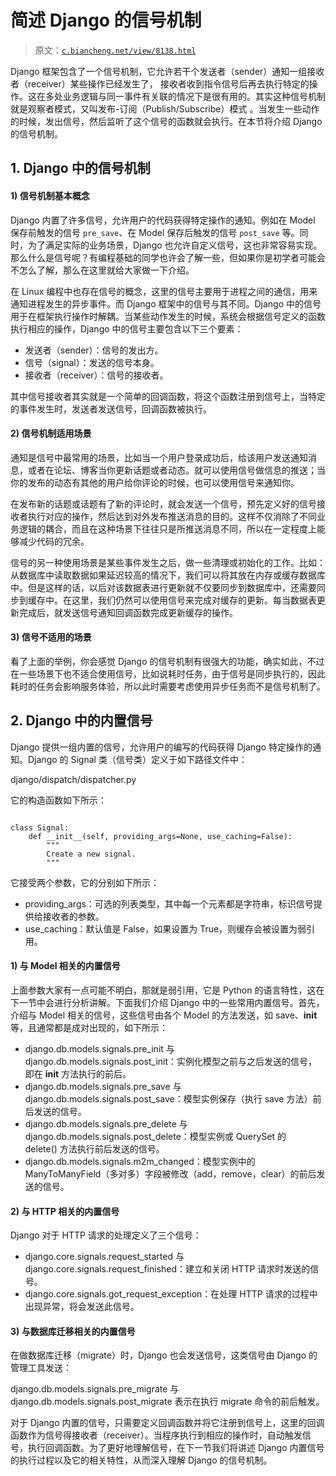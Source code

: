 # 简述 Django 的信号机制

> 原文：[`c.biancheng.net/view/8138.html`](http://c.biancheng.net/view/8138.html)

Django 框架包含了一个信号机制，它允许若干个发送者（sender）通知一组接收者（receiver）某些操作已经发生了， 接收者收到指令信号后再去执行特定的操作。这在多处业务逻辑与同一事件有关联的情况下是很有用的。其实这种信号机制就是观察者模式，又叫发布-订阅（Publish/Subscribe）模式 。当发生一些动作的时候，发出信号，然后监听了这个信号的函数就会执行。在本节将介绍 Django 的信号机制。

## 1\. Django 中的信号机制

#### 1) 信号机制基本概念

Django 内置了许多信号，允许用户的代码获得特定操作的通知。例如在 Model 保存前触发的信号 `pre_save`、在 Model 保存后触发的信号 `post_save` 等。同时，为了满足实际的业务场景，Django 也允许自定义信号，这也非常容易实现。那么什么是信号呢？有编程基础的同学也许会了解一些，但如果你是初学者可能会不怎么了解，那么在这里就给大家做一下介绍。

在 Linux 编程中也存在信号的概念，这里的信号主要用于进程之间的通信，用来通知进程发生的异步事件。而 Django 框架中的信号与其不同。Django 中的信号用于在框架执行操作时解耦。当某些动作发生的时候，系统会根据信号定义的函数执行相应的操作，Django 中的信号主要包含以下三个要素：

*   发送者（sender）：信号的发出方。
*   信号（signal）：发送的信号本身。
*   接收者（receiver）：信号的接收者。

其中信号接收者其实就是一个简单的回调函数，将这个函数注册到信号上，当特定的事件发生时，发送者发送信号，回调函数被执行。

#### 2) 信号机制适用场景

通知是信号中最常用的场景，比如当一个用户登录成功后，给该用户发送通知消息，或者在论坛、博客当你更新话题或者动态。就可以使用信号做信息的推送；当你的发布的动态有其他的用户给你评论的时候，也可以使用信号来通知你。

在发布新的话题或话题有了新的评论时，就会发送一个信号，预先定义好的信号接收者执行对应的操作，然后达到对外发布推送消息的目的。这样不仅消除了不同业务逻辑的耦合，而且在这种场景下往往只是所推送消息不同，所以在一定程度上能够减少代码的冗余。

信号的另一种使用场景是某些事件发生之后，做一些清理或初始化的工作。比如：从数据库中读取数据如果延迟较高的情况下，我们可以将其放在内存或缓存数据库中。但是这样的话，以后对该数据表进行更新就不仅要同步到数据库中，还需要同步到缓存中。在这里，我们仍然可以使用信号来完成对缓存的更新。每当数据表更新完成后，就发送信号通知回调函数完成更新缓存的操作。

#### 3) 信号不适用的场景

看了上面的举例，你会感觉 Django 的信号机制有很强大的功能，确实如此，不过在一些场景下也不适合使用信号，比如说耗时任务，由于信号是同步执行的，因此耗时的任务会影响服务体验，所以此时需要考虑使用异步任务而不是信号机制了。

## 2\. Django 中的内置信号

Django 提供一组内置的信号，允许用户的编写的代码获得 Django 特定操作的通知。Django 的 Signal 类（信号类）定义于如下路径文件中：

django/dispatch/dispatcher.py

它的构造函数如下所示：

```

class Signal:
    def __init__(self, providing_args=None, use_caching=False):
        """
        Create a new signal.
        """
```

它接受两个参数，它的分别如下所示：

*   providing_args：可选的列表类型，其中每一个元素都是字符串，标识信号提供给接收者的参数。
*   use_caching：默认值是 False，如果设置为 True，则缓存会被设置为弱引用。

#### 1) 与 Model 相关的内置信号

上面参数大家有一点可能不明白，那就是弱引用，它是 Python 的语言特性，这在下一节中会进行分析讲解。下面我们介绍 Django 中的一些常用内置信号。首先，介绍与 Model 相关的信号，这些信号由各个 Model 的方法发送，如 save、__init__ 等，且通常都是成对出现的，如下所示：

*   django.db.models.signals.pre_init 与 django.db.models.signals.post_init：实例化模型之前与之后发送的信号，即在 __init__ 方法执行的前后。
*   django.db.models.signals.pre_save 与 django.db.models.signals.post_save：模型实例保存（执行 save 方法）前后发送的信号。
*   django.db.models.signals.pre_delete 与 django.db.models.signals.post_delete：模型实例或 QuerySet 的 delete() 方法执行前后发送的信号。
*   django.db.models.signals.m2m_changed：模型实例中的 ManyToManyField（多对多）字段被修改（add，remove，clear）的前后发送的信号。

#### 2) 与 HTTP 相关的内置信号

Django 对于 HTTP 请求的处理定义了三个信号：

*   django.core.signals.request_started 与 django.core.signals.request_finished：建立和关闭 HTTP 请求时发送的信号。
*   django.core.signals.got_request_exception：在处理 HTTP 请求的过程中出现异常，将会发送此信号。

#### 3) 与数据库迁移相关的内置信号

在做数据库迁移（migrate）时，Django 也会发送信号，这类信号由 Django 的管理工具发送：

django.db.models.signals.pre_migrate 与 django.db.models.signals.post_migrate 表示在执行 migrate 命令的前后触发。

对于 Django 内置的信号，只需要定义回调函数并将它注册到信号上，这里的回调函数作为信号得接收者（receiver）。当程序执行到相应的操作时，自动触发信号，执行回调函数。为了更好地理解信号，在下一节我们将讲述 Django 内置信号的执行过程以及它的相关特性，从而深入理解 Django 的信号机制。